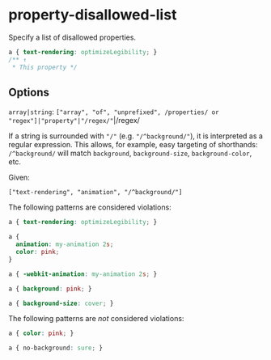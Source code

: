 # property-disallowed-list

Specify a list of disallowed properties.

<!-- prettier-ignore -->
```css
a { text-rendering: optimizeLegibility; }
/** ↑
 * This property */
```

## Options

`array|string`: `["array", "of", "unprefixed", /properties/ or "regex"]|"property"|"/regex/"`|/regex/

If a string is surrounded with `"/"` (e.g. `"/^background/"`), it is interpreted as a regular expression. This allows, for example, easy targeting of shorthands: `/^background/` will match `background`, `background-size`, `background-color`, etc.

Given:

```
["text-rendering", "animation", "/^background/"]
```

The following patterns are considered violations:

<!-- prettier-ignore -->
```css
a { text-rendering: optimizeLegibility; }
```

<!-- prettier-ignore -->
```css
a {
  animation: my-animation 2s;
  color: pink;
}
```

<!-- prettier-ignore -->
```css
a { -webkit-animation: my-animation 2s; }
```

<!-- prettier-ignore -->
```css
a { background: pink; }
```

<!-- prettier-ignore -->
```css
a { background-size: cover; }
```

The following patterns are _not_ considered violations:

<!-- prettier-ignore -->
```css
a { color: pink; }
```

<!-- prettier-ignore -->
```css
a { no-background: sure; }
```
